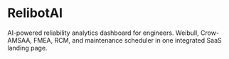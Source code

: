 # RelibotAI
AI-powered reliability analytics dashboard for engineers. Weibull, Crow-AMSAA, FMEA, RCM, and maintenance scheduler in one integrated SaaS landing page.
